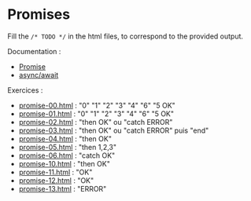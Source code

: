 # Promises

Fill the `/* TODO */` in the html files, to correspond to the provided output.

Documentation :

- [Promise](https://developer.mozilla.org/en-US/docs/Web/JavaScript/Reference/Global_Objects/Promise)
- [async/await](https://javascript.info/async-await)

Exercices :

- [promise-00.html](./promise-00.html) : "0" "1" "2" "3" "4" "6" "5 OK"
- [promise-01.html](./promise-01.html) : "0" "1" "2" "3" "4" "6" "5 OK"
- [promise-02.html](./promise-02.html) : "then OK" ou "catch ERROR"
- [promise-03.html](./promise-03.html) : "then OK" ou "catch ERROR" puis "end"
- [promise-04.html](./promise-04.html) : "then OK"
- [promise-05.html](./promise-05.html) : "then 1,2,3"
- [promise-06.html](./promise-06.html) : "catch OK"
- [promise-10.html](./promise-10.html) : "then OK"
- [promise-11.html](./promise-11.html) : "OK"
- [promise-12.html](./promise-12.html) : "OK"
- [promise-13.html](./promise-13.html) : "ERROR"
